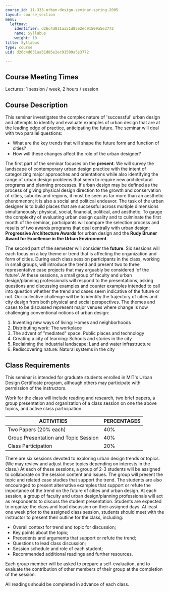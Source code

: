 ```yaml
---
course_id: 11-333-urban-design-seminar-spring-2005
layout: course_section
menu:
  leftnav:
    identifier: d26c4d031aa51d85e2ec91509a5e3772
    name: Syllabus
    weight: 10
title: Syllabus
type: course
uid: d26c4d031aa51d85e2ec91509a5e3772

---
```


Course Meeting Times
--------------------

Lectures: 1 session / week, 2 hours / session

Course Description
------------------

This seminar investigates the complex nature of 'successful' urban design and attempts to identify and evaluate examples of urban design that are at the leading edge of practice, anticipating the future. The seminar will deal with two parallel questions:

*   What are the key trends that will shape the future form and function of cities?
*   How will these changes affect the role of the urban designer?

The first part of the seminar focuses on the **present**. We will survey the landscape of contemporary urban design practice with the intent of categorizing major approaches and orientations while also identifying the range of urban design problems that seem to require new architectural programs and planning processes. If urban design may be defined as the process of giving physical design direction to the growth and conservation of cities, suburbs and regions, it must be seen as far more than an aesthetic phenomenon; it is also a social and political endeavor. The task of the urban designer is to build places that are successful across multiple dimensions simultaneously: physical, social, financial, political, and aesthetic. To gauge the complexity of evaluating urban design quality and to culminate the first month of the seminar, participants will compare the selection process and results of two awards programs that deal centrally with urban design: **Progressive Architecture Awards** for urban design and the **Rudy Bruner Award for Excellence in the Urban Environment**.

The second part of the semester will consider the **future**. Six sessions will each focus on a key theme or trend that is affecting the organization and form of cities. During each class session participants in the class, working in small groups, will introduce the trend and present two to three representative case projects that may arguably be considered 'of the future'. At these sessions, a small group of faculty and urban design/planning professionals will respond to the presentations, asking questions and discussing examples and counter examples intended to call into question whether the trend and cases seem indicative of the future or not. Our collective challenge will be to identify the trajectory of cities and city design from both physical and social perspectives. The themes and cases to be discussed represent major venues where change is now challenging conventional notions of urban design:

1.  Inventing new ways of living: Homes and neighborhoods
2.  Distributing work: The workplace
3.  The advent of "mediated" space: Public places and technology
4.  Creating a city of learning: Schools and stories in the city
5.  Reclaiming the industrial landscape: Land and water infrastructure
6.  Rediscovering nature: Natural systems in the city

Class Requirements
------------------

This seminar is intended for graduate students enrolled in MIT's Urban Design Certificate program, although others may participate with permission of the instructors.

Work for the class will include reading and research, two brief papers, a group presentation and organization of a class session on one the above topics, and active class participation.

| ACTIVITIES | PERCENTAGES |
| --- | --- |
| Two Papers (20% each) | 40% |
| Group Presentation and Topic Session | 40% |
| Class Participation | 20% 

There are six sessions devoted to exploring urban design trends or topics. (We may review and adjust these topics depending on interests in the class.) At each of these sessions, a group of 2-3 students will be assigned to collaborate on the session content and issues. The group will present the topic and related case studies that support the trend. The students are also encouraged to present alternative examples that support or refute the importance of the trend on the future of cities and urban design. At each session, a group of faculty and urban design/planning professionals will act as respondents to discuss the student presentation. Students are expected to organize the class and lead discussion on their assigned days. At least one week prior to the assigned class session, students should meet with the instructor to present their outline for the class, including:

*   Overall context for trend and topic for discussion;
*   Key points about the topic;
*   Precedents and arguments that support or refute the trend;
*   Questions to lead class discussion;
*   Session schedule and role of each student;
*   Recommended additional readings and further resources.

Each group member will be asked to prepare a self-evaluation, and to evaluate the contribution of other members of their group at the completion of the session.

All readings should be completed in advance of each class.